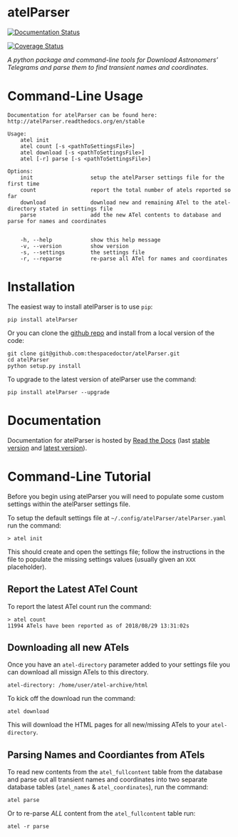 atelParser
==========

[![Documentation Status](https://readthedocs.org/projects/atelParser/badge/)](http://atelParser.readthedocs.io/en/latest/?badge)

[![Coverage Status](https://cdn.rawgit.com/thespacedoctor/atelParser/master/coverage.svg)](https://cdn.rawgit.com/thespacedoctor/atelParser/master/htmlcov/index.html)

*A python package and command-line tools for Download Astronomers’ Telegrams and parse them to find transient names and coordinates*.

Command-Line Usage
==================

``` sourceCode
Documentation for atelParser can be found here: http://atelParser.readthedocs.org/en/stable

Usage:
    atel init
    atel count [-s <pathToSettingsFile>]
    atel download [-s <pathToSettingsFile>]
    atel [-r] parse [-s <pathToSettingsFile>]

Options:
    init                  setup the atelParser settings file for the first time
    count                 report the total number of atels reported so far
    download              download new and remaining ATel to the atel-directory stated in settings file
    parse                 add the new ATel contents to database and parse for names and coordinates


    -h, --help            show this help message
    -v, --version         show version
    -s, --settings        the settings file
    -r, --reparse         re-parse all ATel for names and coordinates
```

Installation
============

The easiest way to install atelParser is to use `pip`:

``` sourceCode
pip install atelParser
```

Or you can clone the [github repo](https://github.com/thespacedoctor/atelParser) and install from a local version of the code:

``` sourceCode
git clone git@github.com:thespacedoctor/atelParser.git
cd atelParser
python setup.py install
```

To upgrade to the latest version of atelParser use the command:

``` sourceCode
pip install atelParser --upgrade
```

Documentation
=============

Documentation for atelParser is hosted by [Read the Docs](http://atelParser.readthedocs.org/en/stable/) (last [stable version](http://atelParser.readthedocs.org/en/stable/) and [latest version](http://atelParser.readthedocs.org/en/latest/)).

Command-Line Tutorial
=====================

Before you begin using atelParser you will need to populate some custom settings within the atelParser settings file.

To setup the default settings file at `~/.config/atelParser/atelParser.yaml` run the command:

``` sourceCode
> atel init
```

This should create and open the settings file; follow the instructions in the file to populate the missing settings values (usually given an `XXX` placeholder).

Report the Latest ATel Count
----------------------------

To report the latest ATel count run the command:

``` sourceCode
> atel count
11994 ATels have been reported as of 2018/08/29 13:31:02s
```

Downloading all new ATels
-------------------------

Once you have an `atel-directory` parameter added to your settings file you can download all missign ATels to this directory.

``` sourceCode
atel-directory: /home/user/atel-archive/html 
```

To kick off the download run the command:

``` sourceCode
atel download
```

This will download the HTML pages for all new/missing ATels to your `atel-directory`.

Parsing Names and Coordiantes from ATels
----------------------------------------

To read new contents from the `atel_fullcontent` table from the database and parse out all transient names and coordinates into two separate database tables (`atel_names` & `atel_coordinates`), run the command:

``` sourceCode
atel parse
```

Or to re-parse *ALL* content from the `atel_fullcontent` table run:

``` sourceCode
atel -r parse
```
